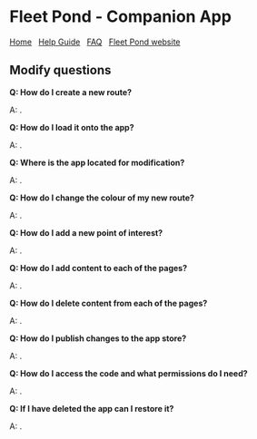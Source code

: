# Fleet Pond - Companion App

[Home](./index.html) &nbsp; [Help Guide](./help.html) &nbsp; [FAQ](./faq.html) &nbsp; [Fleet Pond website](http://fleetpond.org.uk/)

## Modify questions

**Q: How do I create a new route?**

A: .

**Q: How do I load it onto the app?**

A: .

**Q: Where is the app located for modification?**

A: .

**Q: How do I change the colour of my new route?**

A: .

**Q: How do I add a new point of interest?**

A: .

**Q: How do I add content to each of the pages?**

A: .

**Q: How do I delete content from each of the pages?**

A: .

**Q: How do I publish changes to the app store?**

A: .

**Q: How do I access the code and what permissions do I need?**

A: .

**Q: If I have deleted the app can I restore it?**

A: .
